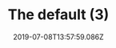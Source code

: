 ---
title: The default (3)
date: 2019-07-08T13:57:59.086Z
year: 2019
tags:
  - painting
  - theDefault
coverImage: /images/uploads/iriee_zamble-the_default-03.jpg
material: Acrylic on canvas
dimensions: 50 x 35 cm
---
